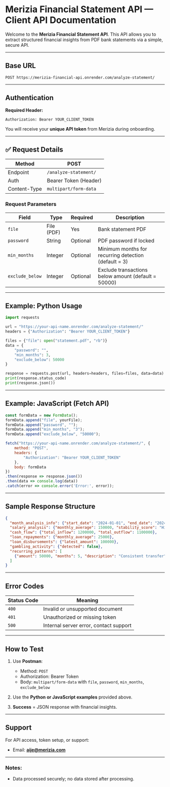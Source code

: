 # Merizia Financial Statement API — Client API Documentation

Welcome to the **Merizia Financial Statement API**. This API allows you to extract structured financial insights from PDF bank statements via a simple, secure API.

---

## **Base URL**

```
POST https://merizia-financial-api.onrender.com/analyze-statement/
```

---

## **Authentication**

**Required Header:**

```
Authorization: Bearer YOUR_CLIENT_TOKEN
```

You will receive your **unique API token** from Merizia during onboarding.

---

## ✅ **Request Details**

| Method       | POST                  |
| ------------ | --------------------- |
| Endpoint     | `/analyze-statement/` |
| Auth         | Bearer Token (Header) |
| Content-Type | `multipart/form-data` |

### **Request Parameters**

| Field           | Type       | Required   | Description                                          |
| --------------- | ---------- | ---------- | ---------------------------------------------------- |
| `file`          | File (PDF) | Yes        | Bank statement PDF                                   |
| `password`      | String     | Optional   | PDF password if locked                               |
| `min_months`    | Integer    | Optional   | Minimum months for recurring detection (default = 3) |
| `exclude_below` | Integer    | Optional   | Exclude transactions below amount (default = 50000)  |

---

## **Example: Python Usage**

```python
import requests

url = "https://your-api-name.onrender.com/analyze-statement/"
headers = {"Authorization": "Bearer YOUR_CLIENT_TOKEN"}

files = {"file": open("statement.pdf", "rb")}
data = {
    "password": "",
    "min_months": 3,
    "exclude_below": 50000
}

response = requests.post(url, headers=headers, files=files, data=data)
print(response.status_code)
print(response.json())
```

---

## **Example: JavaScript (Fetch API)**

```javascript
const formData = new FormData();
formData.append("file", yourFile);
formData.append("password", "");
formData.append("min_months", "3");
formData.append("exclude_below", "50000");

fetch("https://your-api-name.onrender.com/analyze-statement/", {
    method: "POST",
    headers: {
        "Authorization": "Bearer YOUR_CLIENT_TOKEN"
    },
    body: formData
})
.then(response => response.json())
.then(data => console.log(data))
.catch(error => console.error('Error:', error));
```

---

## **Sample Response Structure**

```json
{
  "month_analysis_info": {"start_date": "2024-01-01", "end_date": "2024-06-30"},
  "salary_analysis": {"monthly_average": 150000, "stability_score": "High"},
  "cash_flow": {"total_inflow": 1200000, "total_outflow": 1100000},
  "loan_repayments": {"monthly_average": 25000},
  "loan_disbursements": {"latest_amount": 100000},
  "gambling_activity": {"detected": false},
  "recurring_patterns": [
    {"amount": 50000, "months": 5, "description": "Consistent transfer"}
  ]
}
```

---

## **Error Codes**

| Status Code | Meaning                                |
| ----------- | -------------------------------------- |
| `400`       | Invalid or unsupported document        |
| `401`       | Unauthorized or missing token          |
| `500`       | Internal server error, contact support |

---

## **How to Test**

1. Use **Postman**:

   * Method: `POST`
   * Authorization: Bearer Token
   * Body: `multipart/form-data` with `file`, `password`, `min_months`, `exclude_below`
2. Use the **Python or JavaScript examples** provided above.
3. **Success** = JSON response with financial insights.

---

## **Support**

For API access, token setup, or support:

* Email: **[aije@merizia.com](mailto:aije@merizia.com)**

---

### Notes:

* Data processed securely; no data stored after processing.
